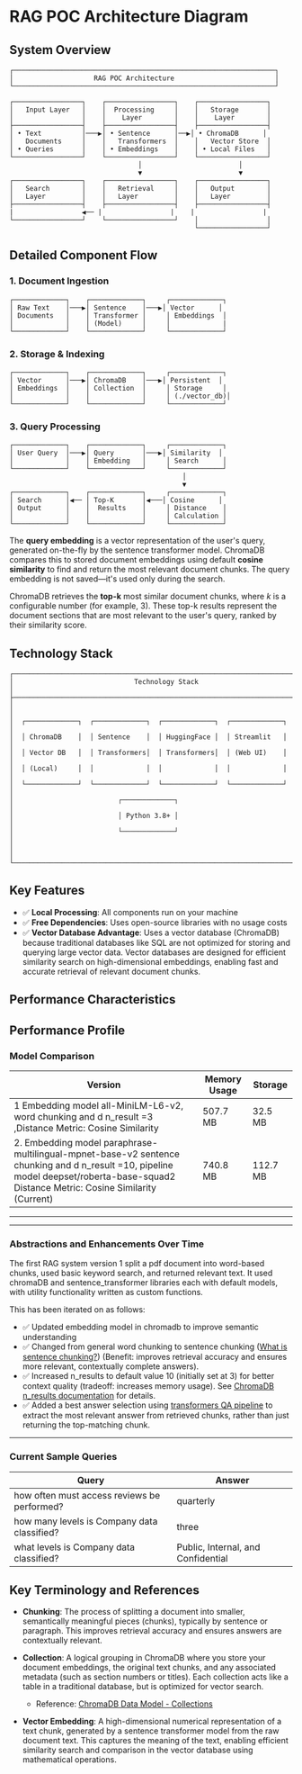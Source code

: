 # RAG POC Architecture Diagram

## System Overview

```
┌─────────────────────────────────────────────────────────────────┐
│                    RAG POC Architecture                         │
└─────────────────────────────────────────────────────────────────┘

┌─────────────────┐    ┌─────────────────┐    ┌─────────────────┐
│   Input Layer   │    │  Processing     │    │   Storage       │
│                 │    │    Layer        │    │    Layer        │
├─────────────────┤    ├─────────────────┤    ├─────────────────┤
│ • Text          │───▶│ • Sentence      │──▶│ • ChromaDB      │
│   Documents     │    │   Transformers  │    │   Vector Store  │
│ • Queries       │    │ • Embeddings    │    │ • Local Files   │
└─────────────────┘    └─────────────────┘    └─────────────────┘
                                │                        │
                                ▼                        ▼
┌─────────────────┐    ┌─────────────────┐    ┌─────────────────┐
│   Search        │    │   Retrieval     │    │   Output        │
│   Layer         │    │   Layer         │    │   Layer         │
├─────────────────┤    ├─────────────────┤    ├─────────────────┤
|                 ◀── |                 |    |                 |
└─────────────────┘    └─────────────────┘    │                 │
                                              └─────────────────┘
```

## Detailed Component Flow

### 1. Document Ingestion
```
┌─────────────┐    ┌─────────────┐     ┌─────────────┐
│ Raw Text    │───▶│ Sentence    │───▶│ Vector      │
│ Documents   │    │ Transformer │     │ Embeddings  │
│             │    │ (Model)     │     │             |
└─────────────┘    └─────────────┘     └─────────────┘
```





### 2. Storage & Indexing
```
┌─────────────┐    ┌─────────────┐     ┌─────────────┐
│ Vector      │───▶│ ChromaDB    │───▶│ Persistent  │
│ Embeddings  │    │ Collection  │     │ Storage     │
│             │    │             │     │ (./vector_db)│
└─────────────┘    └─────────────┘     └─────────────┘
```

### 3. Query Processing
```
┌─────────────┐    ┌─────────────┐     ┌─────────────┐
│ User Query  │───▶│ Query       │───▶│ Similarity  │
│             │    │ Embedding   │     │ Search      │
└─────────────┘    └─────────────┘     └─────────────┘
                                           │
                                           ▼
┌─────────────┐    ┌─────────────┐     ┌─────────────┐
│ Search      │◀── │ Top-K       │◀───│ Cosine      │
│ Output      │    │  Results    │     │ Distance    │
│             │    │             │     │ Calculation │
└─────────────┘    └─────────────┘     └─────────────┘
```

The **query embedding** is a vector representation of the user's query, generated on-the-fly by the sentence transformer model. ChromaDB compares this to stored document embeddings using default **cosine similarity** to find and return the most relevant document chunks. The query embedding is not saved—it's used only during the search.

ChromaDB retrieves the **top-k** most similar document chunks, where *k* is a configurable number (for example, 3). These top-k results represent the document sections that are most relevant to the user's query, ranked by their similarity score.


## Technology Stack

```
┌───────────────────────────────────────────────────────────────────────────────┐
│                              Technology Stack                                │
├───────────────────────────────────────────────────────────────────────────────┤
│                                                                               │
│  ┌─────────────┐  ┌─────────────┐  ┌─────────────┐  ┌─────────────┐           │
│  │ ChromaDB    │  │ Sentence    │  │ HuggingFace │  │ Streamlit   │           │
│  │ Vector DB   │  │ Transformers│  │ Transformers│  │ (Web UI)    │           │
│  │ (Local)     │  │             │  │             │  │             │           │
│  └─────────────┘  └─────────────┘  └─────────────┘  └─────────────┘           │
│                          ┌─────────────┐                                      │
│                          │ Python 3.8+ │                                      │
│                          └─────────────┘                                      │
│                                                                               │
└───────────────────────────────────────────────────────────────────────────────┘
```

## Key Features

- ✅ **Local Processing**: All components run on your machine
- ✅ **Free Dependencies**: Uses open-source libraries with no usage costs
- ✅ **Vector Database Advantage**: Uses a vector database (ChromaDB) because traditional databases like SQL are not optimized for storing and querying large vector data. Vector databases are designed for efficient similarity search on high-dimensional embeddings, enabling fast and accurate retrieval of relevant document chunks.


## Performance Characteristics

## Performance Profile

### Model Comparison

| Version                                 | Memory Usage | Storage   |
|----------------------------------------|--------------|-----------|
| 1 Embedding model all-MiniLM-L6-v2, word chunking and d n_result =3 ,Distance Metric: Cosine Similarity     | 507.7 MB     | 32.5 MB   |
|2. Embedding model paraphrase-multilingual-mpnet-base-v2 sentence chunking and d n_result =10, pipeline model deepset/roberta-base-squad2 Distance Metric: Cosine Similarity (Current)  | 740.8 MB     | 112.7 MB  |

---

---

### Abstractions and Enhancements Over Time

The first RAG system version 1 split a pdf document into word-based chunks, used basic keyword search, and returned relevant text. It used chromaDB and sentence_transformer libraries each with default models, with utility functionality written as custom functions.

This has been iterated on as follows:

- ✅ Updated embedding model in chromadb to improve semantic understanding
- ✅ Changed from general word chunking to sentence chunking ([What is sentence chunking?](https://www.pinecone.io/learn/chunking-strategies/#sentence-chunking)) (Benefit: improves retrieval accuracy and ensures more relevant, contextually complete answers).
- ✅ Increased n_results to default value 10 (initially set at 3) for better context quality (tradeoff: increases memory usage). See [ChromaDB n_results documentation](https://docs.trychroma.com/usage-guide#querying) for details.
- ✅ Added a best answer selection using [transformers QA pipeline](https://huggingface.co/docs/transformers/main_classes/pipelines#transformers.QuestionAnsweringPipeline) to extract the most relevant answer from retrieved chunks, rather than just returning the top-matching chunk.

---

### Current Sample Queries

| Query                                         | Answer                                 |
|-----------------------------------------------|----------------------------------------|
| how often must access reviews be performed?   | quarterly                              |
| how many levels is Company data classified?   | three                                  |
| what levels is Company data classified?       | Public, Internal, and Confidential     |


## Key Terminology and References

- **Chunking**: The process of splitting a document into smaller, semantically meaningful pieces (chunks), typically by sentence or paragraph. This improves retrieval accuracy and ensures answers are contextually relevant.

- **Collection**: A logical grouping in ChromaDB where you store your document embeddings, the original text chunks, and any associated metadata (such as section numbers or titles). Each collection acts like a table in a traditional database, but is optimized for vector search.  
  - Reference: [ChromaDB Data Model - Collections](https://docs.trychroma.com/docs/overview/data-model#collections)

- **Vector Embedding**: A high-dimensional numerical representation of a text chunk, generated by a sentence transformer model from the raw document text. This captures the meaning of the text, enabling efficient similarity search and comparison in the vector database using mathematical operations.






